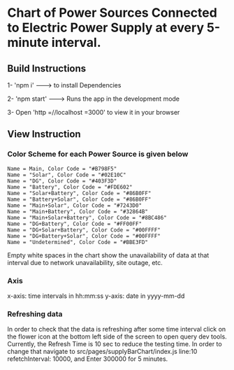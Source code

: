 # Chart of Power Sources Connected to Electric Power Supply at every 5-minute interval.

## Build Instructions
1- 'npm i' ---> to install Dependencies

2- 'npm start' ---> Runs the app in the development mode

3- Open 'http =//localhost =3000' to view it in your browser

## View Instruction

### Color Scheme for each Power Source is given below

    Name = Main, Color Code = "#B798F5"
    Name = "Solar", Color Code = "#02E10C"  
    Name = "DG", Color Code = "#403F3D"  
    Name = "Battery", Color Code = "#FDE602"  
    Name = "Solar+Battery", Color Code = "#86B0FF"  
    Name = "Battery+Solar", Color Code = "#86B0FF"  
    Name = "Main+Solar", Color Code = "#7243D0"  
    Name = "Main+Battery", Color Code = "#32864B"  
    Name = "Main+Solar+Battery", Color Code = "#8BC486"  
    Name = "DG+Battery", Color Code = "#FF00FF"  
    Name = "DG+Solar+Battery", Color Code = "#00FFFF"  
    Name = "DG+Battery+Solar", Color Code = "#00FFFF"  
    Name = "Undetermined", Color Code = "#BBE3FD" 

Empty white spaces in the chart show the unavailability of data at that interval due to network unavailability, site outage, etc.

### Axis
  x-axis: time intervals in hh:mm:ss
  y-axis: date in yyyy-mm-dd

### Refreshing data 
  In order to check that the data is refreshing after some time interval click on the flower icon at the bottom left side of the screen to open query dev tools.
  Currently, the Refresh Time is 10 sec to reduce the testing time. In order to change that navigate to src/pages/supplyBarChart/index.js line:10 refetchInterval: 10000, and Enter 300000 for 5 minutes.

